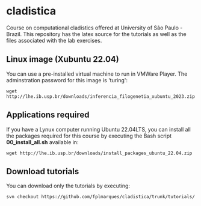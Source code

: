 # cladistica
Course on computational cladistics offered at University of São Paulo - Brazil. This repository has the latex source for the tutorials as well as the files associated with the lab exercises.

## Linux image (Xubuntu 22.04)

You can use a pre-installed virtual machine to run in VMWare Player. The adminstration password for this image is 'turing':

```
wget http://lhe.ib.usp.br/downloads/inferencia_filogenetia_xubuntu_2023.zip
```

## Applications required

If you have a Lynux computer running Ubuntu 22.04LTS, you can install all the packages required for this course by executing the Bash script **00_install_all.sh** available in:

```
wget http://lhe.ib.usp.br/downloads/install_packages_ubuntu_22.04.zip
```

## Download tutorials

You can download only the tutorials by executing:
```
svn checkout https://github.com/fplmarques/cladistica/trunk/tutorials/
```
